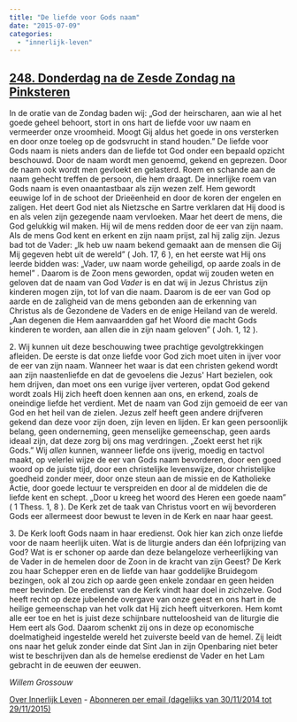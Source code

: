 ```yaml
---
title: "De liefde voor Gods naam"
date: "2015-07-09"
categories: 
  - "innerlijk-leven"
---
```


## [248\. Donderdag na de Zesde Zondag na Pinksteren](http://ift.tt/1RltQfp)

In de oratie van de Zondag baden wij: „God der heirscharen, aan wie al het goede geheel behoort, stort in ons hart de liefde voor uw naam en vermeerder onze vroomheid. Moogt Gij aldus het goede in ons versterken en door onze toeleg op de godsvrucht in stand houden.” De liefde voor Gods naam is niets anders dan de liefde tot God onder een bepaald opzicht beschouwd. Door de naam wordt men genoemd, gekend en geprezen. Door de naam ook wordt men gevloekt en gelasterd. Roem en schande aan de naam gehecht treffen de persoon, die hem draagt. De innerlijke roem van Gods naam is even onaantastbaar als zijn wezen zelf. Hem gewordt eeuwige lof in de schoot der Drieëenheid en door de koren der engelen en zaligen. Het deert God niet als Nietzsche en Sartre verklaren dat Hij dood is en als velen zijn gezegende naam vervloeken. Maar het deert de mens, die God gelukkig wil maken. Hij wil de mens redden door de eer van zijn naam. Als de mens God kent en erkent en zijn naam prijst, zal hij zalig zijn. Jezus bad tot de Vader: „Ik heb uw naam bekend gemaakt aan de mensen die Gij Mij gegeven hebt uit de wereld” ( Joh. 17, 6 ), en het eerste wat Hij ons leerde bidden was: „Vader, uw naam worde geheiligd, op aarde zoals in de hemel” . Daarom is de Zoon mens geworden, opdat wij zouden weten en geloven dat de naam van God _Vader_ is en dat wij in Jezus Christus zijn kinderen mogen zijn, tot lof van die naam. Daarom is de eer van God op aarde en de zaligheid van de mens gebonden aan de erkenning van Christus als de Gezondene de Vaders en de enige Heiland van de wereld. „Aan degenen die Hem aanvaardden gaf het Woord die macht Gods kinderen te worden, aan allen die in zijn naam geloven” ( Joh. 1, 12 ).

2\. Wij kunnen uit deze beschouwing twee prachtige gevolgtrekkingen afleiden. De eerste is dat onze liefde voor God zich moet uiten in ijver voor de eer van zijn naam. Wanneer het waar is dat een christen gekend wordt aan zijn naastenliefde en dat de gevoelens die Jezus' Hart bezielen, ook hem drijven, dan moet ons een vurige ijver verteren, opdat God gekend wordt zoals Hij zich heeft doen kennen aan ons, en erkend, zoals de oneindige liefde het verdient. Met de naam van God zijn gemoeid de eer van God en het heil van de zielen. Jezus zelf heeft geen andere drijfveren gekend dan deze voor zijn doen, zijn leven en lijden. Er kan geen persoonlijk belang, geen onderneming, geen menselijke gemeenschap, geen aards ideaal zijn, dat deze zorg bij ons mag verdringen. „Zoekt eerst het rijk Gods.” Wij _allen_ kunnen, wanneer liefde ons ijverig, moedig en tactvol maakt, op velerlei wijze de eer van Gods naam bevorderen, door een goed woord op de juiste tijd, door een christelijke levenswijze, door christelijke goedheid zonder meer, door onze steun aan de missie en de Katholieke Actie, door goede lectuur te verspreiden en door al de middelen die de liefde kent en schept. „Door u kreeg het woord des Heren een goede naam” ( 1 Thess. 1, 8 ). De Kerk zet de taak van Christus voort en wij bevorderen Gods eer allermeest door bewust te leven in de Kerk en naar haar geest.

3\. De Kerk looft Gods naam in haar eredienst. Ook hier kan zich onze liefde voor de naam heerlijk uiten. Wat is de liturgie anders dan één lofprijzing van God? Wat is er schoner op aarde dan deze belangeloze verheerlijking van de Vader in de hemelen door de Zoon in de kracht van zijn Geest? De Kerk zou haar Schepper eren en de liefde van haar goddelijke Bruidegom bezingen, ook al zou zich op aarde geen enkele zondaar en geen heiden meer bevinden. De eredienst van de Kerk vindt haar doel in zichzelve. God heeft recht op deze jubelende overgave van onze geest en ons hart in de heilige gemeenschap van het volk dat Hij zich heeft uitverkoren. Hem komt alle eer toe en het is juist deze schijnbare nutteloosheid van de liturgie die Hem eert als God. Daarom schenkt zij ons in deze op economische doelmatigheid ingestelde wereld het zuiverste beeld van de hemel. Zij leidt ons naar het geluk zonder einde dat Sint Jan in zijn Openbaring niet beter wist te beschrijven dan als de hemelse eredienst de Vader en het Lam gebracht in de eeuwen der eeuwen.

_Willem Grossouw_

[Over Innerlijk Leven](http://ift.tt/1y6X5mY) - [Abonneren per email (dagelijks van 30/11/2014 tot 29/11/2015)](http://eepurl.com/9P3DT)
